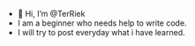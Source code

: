 - 👋 Hi, I’m @TerRiek
- I am a beginner who needs help to write code.
- I will try to post everyday what i have learned.

<!---
TerRiek/TerRiek is a ✨ special ✨ repository because its `README.md` (this file) appears on your GitHub profile.
You can click the Preview link to take a look at your changes.
--->
